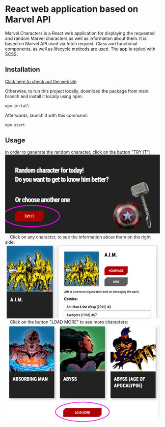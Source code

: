 # React web application based on Marvel API 

Marvel Characters is a React web application for displaying the requested and random Marvel characters as well as information about them.
It is based on Marvel API used via fetch request.
Class and functional components, as well as lifecycle methods are used.
The app is styled with SCSS.

## Installation

[Click here to check out the website](https://valeriiaproskuriakova.github.io/React-App-MarvelCharacters/)


Otherwise, to run this project locally, download the package from main branch and install it locally using npm:

```bash
npm install
```
Afterwards, launch it with this command:

```bash
npm start
```

## Usage

In order to generate the random character, click on the button "TRY IT":
&nbsp;
&nbsp;
![screenshot-tryit-button](/src/resources/img/screenshots_github/tryit.png?raw=true) 
&nbsp;
&nbsp;
Click on any character, to see the information about them on the right side:
&nbsp;
&nbsp;
![screenshot-charinfo](/src/resources/img/screenshots_github/charinfo.png?raw=true)
&nbsp;
&nbsp;
Click on the button "LOAD MORE" to see more characters:
&nbsp;
&nbsp;
![screenshot-charinfo](/src/resources/img/screenshots_github/loadmore.png?raw=true)<br/>
